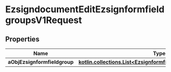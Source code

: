 
# EzsigndocumentEditEzsignformfieldgroupsV1Request

## Properties
Name | Type | Description | Notes
------------ | ------------- | ------------- | -------------
**aObjEzsignformfieldgroup** | [**kotlin.collections.List&lt;EzsignformfieldgroupRequestCompound&gt;**](EzsignformfieldgroupRequestCompound.md) |  | 



